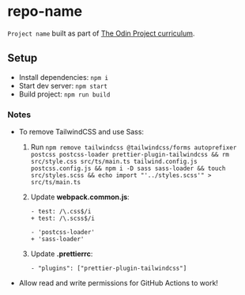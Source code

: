 # repo-name

`Project name` built as part of <a href="">The Odin Project curriculum</a>.

## Setup

- Install dependencies: `npm i`
- Start dev server: `npm start`
- Build project: `npm run build`

### Notes

- To remove TailwindCSS and use Sass:

  1. Run `npm remove tailwindcss @tailwindcss/forms autoprefixer postcss postcss-loader prettier-plugin-tailwindcss && rm src/style.css src/ts/main.ts tailwind.config.js postcss.config.js && npm i -D sass sass-loader && touch src/styles.scss && echo import "'../styles.scss'" > src/ts/main.ts`
  2. Update **webpack.common.js**:

     ```
     - test: /\.css$/i
     + test: /\.scss$/i
     ```

     ```
     - 'postcss-loader'
     + 'sass-loader'
     ```
  3. Update **.prettierrc**:

     ```
     - "plugins": ["prettier-plugin-tailwindcss"]
     ```

- Allow read and write permissions for GitHub Actions to work!
